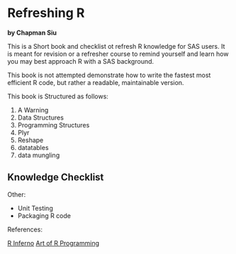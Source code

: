 Refreshing R
============

**by Chapman Siu**

This is a Short book and checklist ot refresh R knowledge for SAS users. It is meant for revision or a
refresher course to remind yourself and learn how you may best approach R with a SAS background.

This book is not attempted demonstrate how to write the fastest most efficient R code, but rather a 
readable, maintainable version.

This book is Structured as follows:

1. A Warning
2. Data Structures
3. Programming Structures
4. Plyr
5. Reshape
6. datatables
7. data mungling

Knowledge Checklist
-------------------

Other:

* Unit Testing
* Packaging R code

References:

[R Inferno](http://www.burns-stat.com/pages/Tutor/R_inferno.pdf)
[Art of R Programming](http://heather.cs.ucdavis.edu/matloff/132/NSPpart.pdf)

